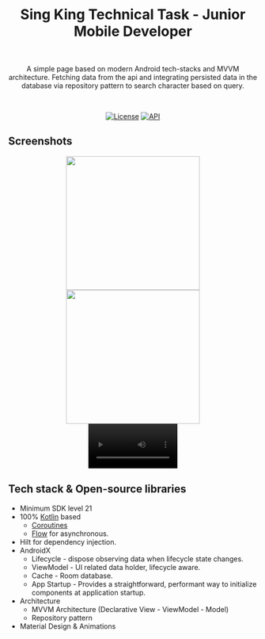 <h1 align="center">Sing King Technical Task - Junior Mobile Developer</h1></br>
<p align="center">  
A simple page based on modern Android tech-stacks and MVVM architecture. Fetching data from the api and integrating persisted data in the database via repository pattern to search character based on query.
</p>
</br>
<p align="center">
  <a href="https://opensource.org/licenses/Apache-2.0"><img alt="License" src="https://img.shields.io/badge/License-Apache%202.0-blue.svg"/></a>
  <a href="https://android-arsenal.com/api?level=21"><img alt="API" src="https://img.shields.io/badge/API-21%2B-brightgreen.svg?style=flat"/></a>
</p>

## Screenshots

<p align="center">
<img src="https://i.postimg.cc/vTBtxYC6/1661241298958.jpg" width="270"/>
<img src="https://i.postimg.cc/52Ms9CfX/1661241309781.jpg" width="270"/>
</br>
<video src='https://streamable.com/4m5se1' width=180/>
</p>

## Tech stack & Open-source libraries

- Minimum SDK level 21
- 100% [Kotlin](https://kotlinlang.org/) based
  + [Coroutines](https://github.com/Kotlin/kotlinx.coroutines)
  + [Flow](https://kotlin.github.io/kotlinx.coroutines/kotlinx-coroutines-core/kotlinx.coroutines.flow/)
  for asynchronous.
- Hilt for dependency injection.
- AndroidX
    - Lifecycle - dispose observing data when lifecycle state changes.
    - ViewModel - UI related data holder, lifecycle aware.
    - Cache - Room database.
    - App Startup - Provides a straightforward, performant way to initialize components at
      application startup.
- Architecture
    - MVVM Architecture (Declarative View - ViewModel - Model)
    - Repository pattern
- Material Design & Animations